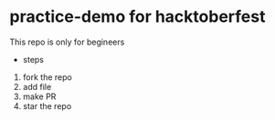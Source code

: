 # practice-demo for hacktoberfest

This repo is only for begineers

- steps
1) fork the repo
2) add file
3) make PR
4) star the repo



